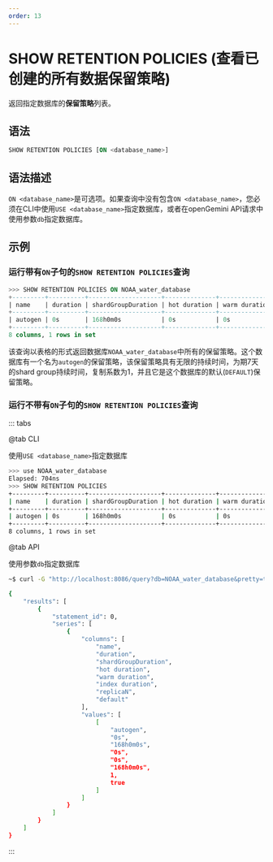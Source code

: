 ```yaml
---
order: 13
---
```


# SHOW RETENTION POLICIES (查看已创建的所有数据保留策略)

返回指定数据库的**保留策略**列表。

## 语法

```sql
SHOW RETENTION POLICIES [ON <database_name>]
```

## 语法描述

`ON <database_name>`是可选项。如果查询中没有包含`ON <database_name>`，您必须在CLI中使用`USE <database_name>`指定数据库，或者在openGemini API请求中使用参数`db`指定数据库。

## 示例

### 运行带有`ON`子句的`SHOW RETENTION POLICIES`查询

```sql
>>> SHOW RETENTION POLICIES ON NOAA_water_database
+---------+----------+--------------------+--------------+---------------+----------------+----------+---------+
| name    | duration | shardGroupDuration | hot duration | warm duration | index duration | replicaN | default |
+---------+----------+--------------------+--------------+---------------+----------------+----------+---------+
| autogen | 0s       | 168h0m0s           | 0s           | 0s            | 168h0m0s       | 1        | true    |
+---------+----------+--------------------+--------------+---------------+----------------+----------+---------+
8 columns, 1 rows in set
```

该查询以表格的形式返回数据库`NOAA_water_database`中所有的保留策略。这个数据库有一个名为`autogen`的保留策略，该保留策略具有无限的持续时间，为期7天的shard group持续时间，复制系数为1，并且它是这个数据库的默认(`DEFAULT`)保留策略。

### 运行不带有`ON`子句的`SHOW RETENTION POLICIES`查询

::: tabs

@tab CLI

使用`USE <database_name>`指定数据库

```bash
>>> use NOAA_water_database
Elapsed: 704ns
>>> SHOW RETENTION POLICIES
+---------+----------+--------------------+--------------+---------------+----------------+----------+---------+
| name    | duration | shardGroupDuration | hot duration | warm duration | index duration | replicaN | default |
+---------+----------+--------------------+--------------+---------------+----------------+----------+---------+
| autogen | 0s       | 168h0m0s           | 0s           | 0s            | 168h0m0s       | 1        | true    |
+---------+----------+--------------------+--------------+---------------+----------------+----------+---------+
8 columns, 1 rows in set
```

@tab API

使用参数`db`指定数据库

```bash
~$ curl -G "http://localhost:8086/query?db=NOAA_water_database&pretty=true" --data-urlencode "q=SHOW RETENTION POLICIES"

{
    "results": [
        {
            "statement_id": 0,
            "series": [
                {
                    "columns": [
                        "name",
                        "duration",
                        "shardGroupDuration",
                        "hot duration",
                        "warm duration",
                        "index duration",
                        "replicaN",
                        "default"
                    ],
                    "values": [
                        [
                            "autogen",
                            "0s",
                            "168h0m0s",
                            "0s",
                            "0s",
                            "168h0m0s",
                            1,
                            true
                        ]
                    ]
                }
            ]
        }
    ]
}
```

:::
